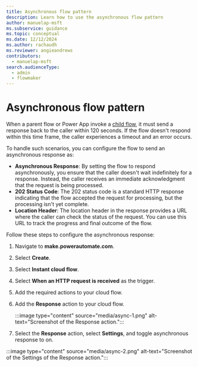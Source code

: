 ```yaml
---
title: Asynchronous flow pattern
description: Learn how to use the asynchronous flow pattern
author: manuelap-msft
ms.subservice: guidance
ms.topic: conceptual
ms.date: 12/12/2024
ms.author: rachaudh
ms.reviewer: angieandrews
contributors: 
  - manuelap-msft
search.audienceType: 
  - admin
  - flowmaker
---
```


# Asynchronous flow pattern

When a parent flow or Power App invoke a [child flow](/power-automate/create-child-flows), it must send a response back to the caller within 120 seconds. If the flow doesn't respond within this time frame, the caller experiences a timeout and an error occurs.

To handle such scenarios, you can configure the flow to send an asynchronous response as:

- **Asynchronous Response**: By setting the flow to respond asynchronously, you ensure that the caller doesn't wait indefinitely for a response. Instead, the caller receives an immediate acknowledgment that the request is being processed.
- **202 Status Code**: The 202 status code is a standard HTTP response indicating that the flow accepted the request for processing, but the processing isn't yet complete.
- **Location Header**: The location header in the response provides a URL where the caller can check the status of the request. You can use this URL to track the progress and final outcome of the flow.

Follow these steps to configure the asynchronous response:

1. Navigate to **make.powerautomate.com**.
1. Select **Create**.
1. Select **Instant cloud flow**.
1. Select **When an HTTP request is received** as the trigger.
1. Add the required actions to your cloud flow.
1. Add the **Response** action to your cloud flow.

    :::image type="content" source="media/async-1.png" alt-text="Screenshot of the Response action.":::
1. Select the **Response** action, select **Settings**, and toggle asynchronous response to on.

 :::image type="content" source="media/async-2.png" alt-text="Screenshot of the Settings of the Response action.":::
